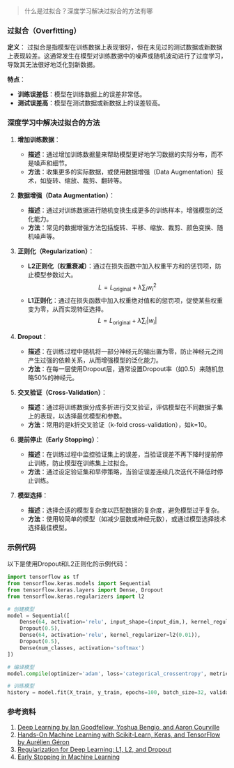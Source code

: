 > 什么是过拟合？深度学习解决过拟合的方法有哪

### 过拟合（Overfitting）

**定义**：
过拟合是指模型在训练数据上表现很好，但在未见过的测试数据或新数据上表现较差。这通常发生在模型对训练数据中的噪声或随机波动进行了过度学习，导致其无法很好地泛化到新数据。

**特点**：
- **训练误差低**：模型在训练数据上的误差非常低。
- **测试误差高**：模型在测试数据或新数据上的误差较高。

### 深度学习中解决过拟合的方法

1. **增加训练数据**：
   - **描述**：通过增加训练数据量来帮助模型更好地学习数据的实际分布，而不是噪声和细节。
   - **方法**：收集更多的实际数据，或使用数据增强（Data Augmentation）技术，如旋转、缩放、裁剪、翻转等。

2. **数据增强（Data Augmentation）**：
   - **描述**：通过对训练数据进行随机变换生成更多的训练样本，增强模型的泛化能力。
   - **方法**：常见的数据增强方法包括旋转、平移、缩放、裁剪、颜色变换、随机噪声等。

3. **正则化（Regularization）**：
   - **L2正则化（权重衰减）**：通过在损失函数中加入权重平方和的惩罚项，防止模型参数过大。
     $$
     L = L_{\text{original}} + \lambda \sum_{i} w_i^2
     $$
   - **L1正则化**：通过在损失函数中加入权重绝对值和的惩罚项，促使某些权重变为零，从而实现特征选择。
     $$
     L = L_{\text{original}} + \lambda \sum_{i} |w_i|
     $$

4. **Dropout**：
   - **描述**：在训练过程中随机将一部分神经元的输出置为零，防止神经元之间产生过强的依赖关系，从而增强模型的泛化能力。
   - **方法**：在每一层使用Dropout层，通常设置Dropout率（如0.5）来随机忽略50%的神经元。

5. **交叉验证（Cross-Validation）**：
   - **描述**：通过将训练数据分成多折进行交叉验证，评估模型在不同数据子集上的表现，以选择最优模型和参数。
   - **方法**：常用的是k折交叉验证（k-fold cross-validation），如k=10。

6. **提前停止（Early Stopping）**：
   - **描述**：在训练过程中监控验证集上的误差，当验证误差不再下降时提前停止训练，防止模型在训练集上过拟合。
   - **方法**：通过设定验证集和早停策略，当验证误差连续几次迭代不降低时停止训练。

7. **模型选择**：
   - **描述**：选择合适的模型复杂度以匹配数据的复杂度，避免模型过于复杂。
   - **方法**：使用较简单的模型（如减少层数或神经元数），或通过模型选择技术选择最佳模型。

### 示例代码

以下是使用Dropout和L2正则化的示例代码：

```python
import tensorflow as tf
from tensorflow.keras.models import Sequential
from tensorflow.keras.layers import Dense, Dropout
from tensorflow.keras.regularizers import l2

# 创建模型
model = Sequential([
    Dense(64, activation='relu', input_shape=(input_dim,), kernel_regularizer=l2(0.01)),
    Dropout(0.5),
    Dense(64, activation='relu', kernel_regularizer=l2(0.01)),
    Dropout(0.5),
    Dense(num_classes, activation='softmax')
])

# 编译模型
model.compile(optimizer='adam', loss='categorical_crossentropy', metrics=['accuracy'])

# 训练模型
history = model.fit(X_train, y_train, epochs=100, batch_size=32, validation_split=0.2, callbacks=[tf.keras.callbacks.EarlyStopping(patience=10)])
```

### 参考资料

1. [Deep Learning by Ian Goodfellow, Yoshua Bengio, and Aaron Courville](http://www.deeplearningbook.org/)
2. [Hands-On Machine Learning with Scikit-Learn, Keras, and TensorFlow by Aurélien Géron](https://www.oreilly.com/library/view/hands-on-machine-learning/9781492032632/)
3. [Regularization for Deep Learning: L1, L2, and Dropout](https://towardsdatascience.com/regularization-in-deep-learning-l1-l2-and-dropout-8e521f8dbba3)
4. [Early Stopping in Machine Learning](https://machinelearningmastery.com/early-stopping-to-avoid-overtraining-neural-network-models/)